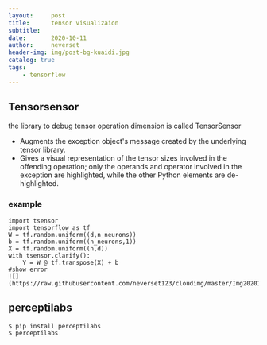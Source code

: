 ```yaml
---
layout:     post
title:      tensor visualizaion
subtitle:   
date:       2020-10-11
author:     neverset
header-img: img/post-bg-kuaidi.jpg
catalog: true
tags:
    - tensorflow
---
```


## Tensorsensor
the library to debug tensor operation dimension is called TensorSensor

* Augments the exception object's message created by the underlying tensor library.
* Gives a visual representation of the tensor sizes involved in the offending operation; only the operands and operator involved in the exception are highlighted, while the other Python elements are de-highlighted.

### example

    import tsensor
    import tensorflow as tf
    W = tf.random.uniform((d,n_neurons))
    b = tf.random.uniform((n_neurons,1))
    X = tf.random.uniform((n,d))
    with tsensor.clarify():
        Y = W @ tf.transpose(X) + b
    #show error
    ![](https://raw.githubusercontent.com/neverset123/cloudimg/master/Img20201011174745.png)

## perceptilabs

    $ pip install perceptilabs
    $ perceptilabs